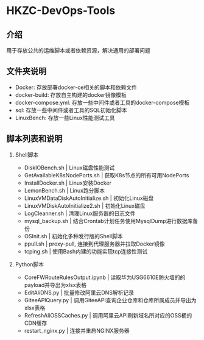 # HKZC-DevOps-Tools

## 介绍

用于存放公共的运维脚本或者依赖资源，解决通用的部署问题

## 文件夹说明

* Docker: 存放部署docker-ce相关的脚本和依赖文件
* docker-build: 存放自主构建的docker镜像模板
* docker-compose.yml: 存放一些中间件或者工具的docker-compose模板
* sql: 存放一些中间件或者工具的SQL初始化脚本
* LinuxBench: 存放一些Linux性能测试工具

## 脚本列表和说明

1. Shell脚本

    * DiskIOBench.sh | Linux磁盘性能测试
    * GetAvailableK8sNodePorts.sh | 获取K8s节点的所有可用NodePorts
    * InstallDocker.sh | Linux安装Docker
    * LemonBench.sh | Linux跑分脚本
    * LinuxVMDataDiskAutoInitialize.sh | 初始化Linux磁盘
    * LinuxVMDiskAutoInitialize2.sh | 初始化Linux磁盘
    * LogCleanner.sh | 清理Linux服务器的日志文件
    * mysql_backup.sh | 结合Crontab计划任务使用MysqlDump进行数据库备份
    * OSInit.sh | 初始化多种发行版的Shell脚本
    * ppull.sh | proxy-pull, 连接到代理服务器并拉取Docker镜像
    * tcping.sh | 使用Bash内建的功能实现tcp连接性测试

2. Python脚本

    * CoreFWRouteRulesOutput.ipynb | 读取华为USG6610E防火墙的的payload并导出为xlsx表格
    * EditAliDNS.py | 批量修改阿里云DNS解析记录
    * GiteeAPIQuery.py | 调用GiteeAPI查询企业仓库和仓库所属成员并导出为xlsx表格
    * RefreshAliOSSCaches.py | 调用阿里云API刷新域名所对应的OSS桶的CDN缓存
    * restart_nginx.py | 连接并重启NGINX服务器

